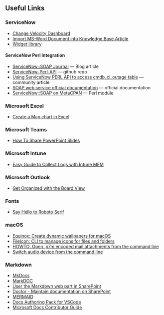 ## Useful Links

### ServiceNow

* [Change Velocity Dashboard](https://accoprod.service-now.com/$pa_dashboard.do?sysparm_dashboard=dfd7ec1149d35010f877ebaecda567c0&sysparm_tab=37d7ec5149d35010f877ebaecda5676e&sysparm_cancelable=true&sysparm_editable=false&sysparm_active_panel=false)
* [Import MS-Word Document into Knowledge Base Article](https://docs.servicenow.com/bundle/rome-servicenow-platform/page/product/knowledge-management/task/import-word-platform.html)
* [Widget library](https://docs.servicenow.com/bundle/sandiego-servicenow-platform/page/build/service-portal/concept/widget-showcase.html)

#### ServiceNow Perl Integration

* [ServiceNow::SOAP Journal](https://servicenowsoap.wordpress.com/category/perl/) &mdash; Blog article
* [ServiceNow-Perl-API](https://github.com/koukakaijin/ServiceNow-Perl-API) &mdash; github repo
* [Using ServiceNow PERL API to access cmdb_ci_outage table](https://community.servicenow.com/community?id=community_question&sys_id=790287e9db98dbc01dcaf3231f96197c) &mdash; community article
* [SOAP web service official documentation](https://docs.servicenow.com/bundle/sandiego-application-development/page/integrate/inbound-rest/concept/c_RESTAPI.html) &mdash; official documentation
* [ServiceNow::SOAP on MetaCPAN](https://metacpan.org/pod/ServiceNow::SOAP) &mdash; Perl module

### Microsoft Excel

* [Create a Map chart in Excel](https://support.microsoft.com/en-us/office/create-a-map-chart-in-excel-f2cfed55-d622-42cd-8ec9-ec8a358b593b)

### Microsoft Teams

* [How To Share PowerPoint Slides](https://support.microsoft.com/en-us/office/share-powerpoint-slides-in-a-teams-meeting-fc5a5394-2159-419c-bc59-1f64c1f4e470)

### Microsoft Intune

* [Easy Guide to Collect Logs with Intune MEM](https://www.prajwaldesai.com/collect-logs-with-intune/#:~:text=Select%20the%20Windows%2010%20Device,Windows%2010%2FWindows%2011%20device.)

### Microsoft Outlook

* [Get Organized with the Board View](https://support.microsoft.com/en-us/office/organize-things-your-way-with-the-calendar-board-view-611ef33f-7a13-4631-a597-b5657cc19085)

### Fonts

* [Say Hello to Roboto Serif](https://material.io/blog/roboto-serif)

### macOS

* [Equinox: Create dynamic wallpapers for macOS](https://github.com/rlxone/Equinox)
* [FileIcon: CLI to manage icons for files and folders](https://github.com/mklement0/fileicon)
* [HOWTO: Open .p7m encoded mail attachments from the command line](https://andrea.brancatelli.it/tag/p7m/)
* [Switch audio device from the command line](https://github.com/deweller/switchaudio-osx)

### Markdown

* [MkDocs](https://www.mkdocs.org)
* [MarkDOC](https://markdoc.io)
* [User the Markdown web part in SharePoint](https://support.microsoft.com/en-us/office/use-the-markdown-web-part-6d73c06d-2877-4bc9-988b-f2896016c50b)
* [Doctor - Maintain documentation on SharePoint](https://github.com/estruyf/doctor)
* [MERMAID](https://mermaid-js.github.io/mermaid/#/README)
* [Docs Authoring Pack for VSCode](https://docs.microsoft.com/en-us/contribute/how-to-write-docs-auth-pack)
* [Microsoft Docs Contributor Guide](https://docs.microsoft.com/en-us/contribute/)


